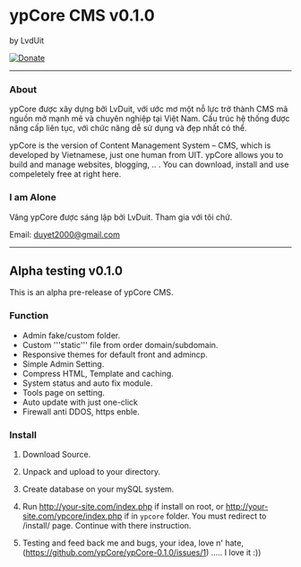 # ypCore CMS v0.1.0
by LvdUit

[![Donate](https://pledgie.com/campaigns/24161.png?skin_name=chrome)](https://pledgie.com/campaigns/24161 "Click here to lend your support to: ypCore CMS (CMS of Vietnamese) and make a donation at pledgie.com !")


-------------------
### About

ypCore được xây dựng bởi LvDuit, với ước mơ một nỗ lực trở thành CMS mã nguồn mở mạnh mẽ và chuyên nghiệp tại Việt Nam.
Cấu trúc hệ thống được nâng cấp liên tục, với chức năng dễ sử dụng và đẹp nhất có thể.


ypCore is the version of Content Management System – CMS, which is developed by Vietnamese, just one human from UIT. ypCore allows you to build and manage websites, blogging, .. . You can download, install and use compeletely free at right here.

### I am Alone
Vâng ypCore được sáng lập bởi LvDuit. Tham gia với tôi chứ. 

Email: duyet2000@gmail.com

--------------------

## Alpha testing v0.1.0

This is an alpha pre-release of ypCore CMS. 

### Function
* Admin fake/custom folder.
* Custom '''static''' file from order domain/subdomain.
* Responsive themes for default front and admincp.
* Simple Admin Setting.
* Compress HTML, Template and caching.
* System status and auto fix module.
* Tools page on setting. 
* Auto update with just one-click
* Firewall anti DDOS, https enble.



### Install
1. Download Source.
 
2. Unpack and upload to your directory.

3. Create database on your mySQL system.

4. Run http://your-site.com/index.php if install on root, or http://your-site.com/ypcore/index.php if in `ypcore` folder. You must redirect to /install/ page. Continue with there instruction.

5. Testing and feed back me and bugs, your idea, love n' hate, (https://github.com/ypCore/ypCore-0.1.0/issues/1) ..... I love it :))
